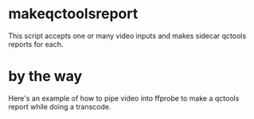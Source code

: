 # makeqctoolsreport

This script accepts one or many video inputs and makes sidecar qctools reports for each.

# by the way
Here's an example of how to pipe video into ffprobe to make a qctools report while doing a transcode.
